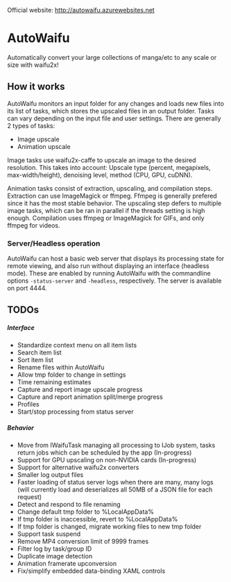 
Official website: http://autowaifu.azurewebsites.net

# AutoWaifu

Automatically convert your large collections of manga/etc to any scale or size with waifu2x!

## How it works
AutoWaifu monitors an input folder for any changes and loads new files into its list of tasks, which stores the upscaled files in an output folder. Tasks can vary depending on the input file and user settings. There are generally 2 types of tasks:

- Image upscale
- Animation upscale

Image tasks use waifu2x-caffe to upscale an image to the desired resolution. This takes into account: Upscale type (percent, megapixels, max-width/height), denoising level, method (CPU, GPU, cuDNN).

Animation tasks consist of extraction, upscaling, and compilation steps. Extraction can use ImageMagick or ffmpeg. Ffmpeg is generally prefered since it has the most stable behavior. The upscaling step defers to multiple image tasks, which can be ran in parallel if the threads setting is high enough. Compilation uses ffmpeg or ImageMagick for GIFs, and only ffmpeg for videos.

### Server/Headless operation
AutoWaifu can host a basic web server that displays its processing state for remote viewing, and also run without displaying an interface (headless mode). These are enabled by running AutoWaifu with the commandline options `-status-server` and `-headless`, respectively. The server is available on port 4444.

## TODOs

##### Interface
- Standardize context menu on all item lists
- Search item list
- Sort item list
- Rename files within AutoWaifu
- Allow tmp folder to change in settings
- Time remaining estimates
- Capture and report image upscale progress
- Capture and report animation split/merge progress
- Profiles
- Start/stop processing from status server

##### Behavior
- Move from IWaifuTask managing all processing to IJob system, tasks return jobs which can be scheduled by the app (In-progress)
- Support for GPU upscaling on non-NVIDIA cards (In-progress)
- Support for alternative waifu2x converters
- Smaller log output files
- Faster loading of status server logs when there are many, many logs (will currently load and deserializes all 50MB of a JSON file for each request)
- Detect and respond to file renaming
- Change default tmp folder to %LocalAppData%
- If tmp folder is inaccessible, revert to %LocalAppData%
- If tmp folder is changed, migrate working files to new tmp folder
- Support task suspend
- Remove MP4 conversion limit of 9999 frames
- Filter log by task/group ID
- Duplicate image detection
- Animation framerate upconversion
- Fix/simplify embedded data-binding XAML controls
